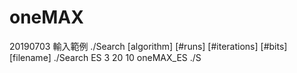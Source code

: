 # oneMAX
20190703
輸入範例
./Search [algorithm] [#runs] [#iterations] [#bits] [filename]
./Search ES 3 20 10 oneMAX_ES
./S
